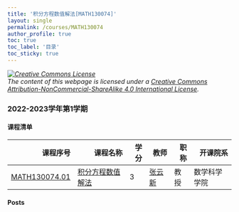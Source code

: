 ```yaml
---
title: '积分方程数值解法[MATH130074]'
layout: single
permalink: /courses/MATH130074
author_profile: true
toc: true
toc_label: '目录'
toc_sticky: true
---
```



<div class='notice--warning'>
	<p><i><a rel='license' href='http://creativecommons.org/licenses/by-nc-sa/4.0/'><img alt='Creative Commons License' style='border-width:0' src='https://i.creativecommons.org/l/by-nc-sa/4.0/88x31.png' /></a><br /> The content of this webpage is licensed under a <a rel='license' href='http://creativecommons.org/licenses/by-nc-sa/4.0/'>Creative Commons Attribution-NonCommercial-ShareAlike 4.0 International License</a>.</i></p>
</div>

### 2022-2023学年第1学期


#### 课程清单

<div style='text-align: center;' id='MATH130074_2223F'> <table id='MATH130074_2223F_table'>
  <thead>
    <tr style="text-align: right;">
      <th>课程序号</th>
      <th>课程名称</th>
      <th>学分</th>
      <th>教师</th>
      <th>职称</th>
      <th>开课院系</th>
    </tr>
  </thead>
  <tbody>
    <tr>
      <td><a href='https://fdu-math.github.io/courses/class-id/MATH130074-01'>MATH130074.01</a></td>
      <td><a href='https://fdu-math.github.io/courses/MATH130074'>积分方程数值解法</a></td>
      <td>3</td>
      <td><a href='https://fdu-math.github.io/teachers/张云新'>张云新</a></td>
      <td>教授</td>
      <td>数学科学学院</td>
    </tr>
  </tbody>
</table></div>

#### Posts

